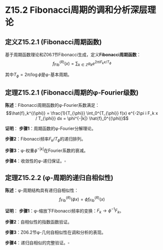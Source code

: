 # Z15.2 Fibonacci周期的调和分析深层理论

## 定义Z15.2.1 (Fibonacci周期函数)

基于周期函数理论和Z06.1节Fibonacci生成，定义**Fibonacci周期函数**：
$$f_{\text{Fib}}^{(R)}(x) = \sum_{k \in \mathbb{Z}} a_k e^{2\pi i F_k x / T_{\phi}}$$

其中$T_{\phi} = 2\pi / \log \phi$是φ-基本周期。

## 定理Z15.2.1 (Fibonacci周期的φ-Fourier级数)

**陈述**：Fibonacci周期函数的φ-Fourier系数满足：
$$\hat{f}_k^{(\phi)} = \frac{1}{T_{\phi}} \int_0^{T_{\phi}} f(x) e^{-2\pi i F_k x / T_{\phi}} dx = \phi^{-|k|} \hat{f}_0^{(\phi)}$$

**证明**：
**步骤1**：周期函数的φ-Fourier分解理论。

**步骤2**：Fibonacci频率$F_k/T_{\phi}$的递归排列。

**步骤3**：φ-权重$\phi^{-|k|}$在Fourier系数的衰减。

**步骤4**：收敛性的φ-递归保证。$\square$

## 定理Z15.2.2 (φ-周期的递归自相似性)

**陈述**：φ-周期结构具有递归自相似性：
$$f_{\text{Fib}}^{(R)}(\phi x) = \phi f_{\text{Fib}}^{(R)}(x)$$

**证明**：
**步骤1**：φ-缩放下Fibonacci频率的变换：$F_k \to \phi^{-1} F_k$。

**步骤2**：自相似性的指数函数验证。

**步骤3**：Z06.2节φ-几何自相似性在调和分析的表现。

**步骤4**：递归自相似的完整验证。$\square$